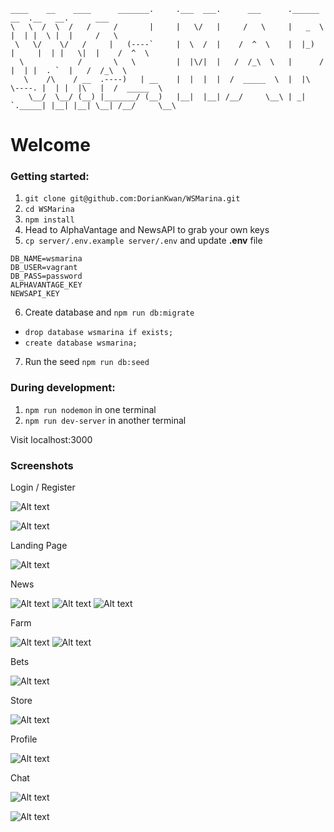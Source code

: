 ```
____    __    ____      _______.     .___  ___.      ___      .______        __  .__   __.      ___     
\   \  /  \  /   /     /       |     |   \/   |     /   \     |   _  \      |  | |  \ |  |     /   \    
 \   \/    \/   /     |   (----`     |  \  /  |    /  ^  \    |  |_)  |     |  | |   \|  |    /  ^  \   
  \            /       \   \         |  |\/|  |   /  /_\  \   |      /      |  | |  . `  |   /  /_\  \  
   \    /\    / __  .----)   | __    |  |  |  |  /  _____  \  |  |\  \----. |  | |  |\   |  /  _____  \
    \__/  \__/ (__) |_______/ (__)   |__|  |__| /__/     \__\ | _| `._____| |__| |__| \__| /__/     \__\
```
# Welcome

### Getting started:

1. `git clone git@github.com:DorianKwan/WSMarina.git`
2. `cd WSMarina`
3. `npm install`
4. Head to AlphaVantage and NewsAPI to grab your own keys
5. `cp server/.env.example server/.env` and update **.env** file
  ```
  DB_NAME=wsmarina
  DB_USER=vagrant
  DB_PASS=password
  ALPHAVANTAGE_KEY
  NEWSAPI_KEY
  ```
6. Create database and `npm run db:migrate`
 * `drop database wsmarina if exists;`
 * `create database wsmarina;`
7. Run the seed `npm run db:seed`

### During development:

1. `npm run nodemon` in one terminal
2. `npm run dev-server` in another terminal

Visit localhost:3000

### Screenshots

Login / Register

![Alt text](./client/images/login.jpg)

![Alt text](./client/images/register.jpg)

Landing Page

![Alt text](./client/images/landing.jpg)

News

![Alt text](./client/images/article.jpg)
![Alt text](./client/images/news.jpg)
![Alt text](./client/images/newsource.jpg)

Farm 

![Alt text](./client/images/collect.jpg)
![Alt text](./client/images/farm.jpg)

Bets 

![Alt text](./client/images/bets.jpg)

Store 

![Alt text](./client/images/store.jpg)

Profile

![Alt text](./client/images/profile.jpg)

Chat 

![Alt text](./client/images/chat.jpg)

![Alt text](./client/images/newchatroom.jpg)